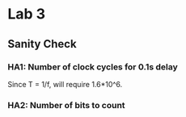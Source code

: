 # Lab 3

## Sanity Check

### HA1: Number of clock cycles for 0.1s delay

Since T = 1/f, will require 1.6*10^6.

### HA2: Number of bits to count


